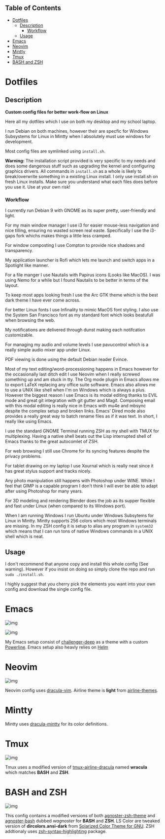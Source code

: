 <div id="table-of-contents">
<h2>Table of Contents</h2>
<div id="text-table-of-contents">
<ul>
<li><a href="#sec-1">Dotfiles</a>
<ul>
<li><a href="#sec-1-1">Description</a>
<ul>
<li><a href="#sec-1-1-1">Workflow</a></li>
</ul>
</li>
<li><a href="#sec-1-2">Usage</a></li>
</ul>
</li>
<li><a href="#sec-2">Emacs</a></li>
<li><a href="#sec-3">Neovim</a></li>
<li><a href="#sec-4">Mintty</a></li>
<li><a href="#sec-5">Tmux</a></li>
<li><a href="#sec-6">BASH and ZSH</a></li>
</ul>
</div>
</div>


# Dotfiles<a id="sec-1" name="sec-1"></a>

## Description<a id="sec-1-1" name="sec-1-1"></a>

**Custom config files for better work-flow on Linux**

Here all my dotfiles which I use on both my desktop and my school laptop.

I run Debian on both machines, however their are specfic for
Windows Subsystems for Linux in Mintty when I absolutely must use windows for development.

Most config files are symlinked using `install.sh`.

**Warning:** The installation script provided is very specific to my needs and does some dangerous stuff such as upgrading the kernel and configuring graphics drivers.
All commands in `install.sh` as a whole is likely to break/overwrite something in a existing Linux install.  I only use install.sh on fresh Linux installs.
Make sure you understand what each files does before you use it.  Use at your own risk!

### Workflow<a id="sec-1-1-1" name="sec-1-1-1"></a>

I currently run Debian 9 with GNOME as its super pretty, user-friendly and light.

For my main window manager I use i3 for easier mouse-less navigation and nice tilling, ensuring no wasted screen real easte.  Specifically I use the i3-gaps fork whichs makes things a little less cramped.

For window composting I use Compton to provide nice shadows and transparency.

My application launcher is Rofi which lets me launch and switch apps in a Spotlight like manner.

For a file manger I use Nautalis with Papirus icons (Looks like MacOS).  I was using Nemo for a while but I found Nautalis to be better in terms of the layout.

To keep most apps looking fresh I use the Arc GTK theme which is the best dark theme I have ever come across.

For better Linux fonts I use Infinality to mimic MacOS font styling.  I also use the System San Francisco font as my standard font which looks beatufull when browsing the web.

My notifications are delivered through dunst making each notifcation customizable.

For managing my audio and volume levels I use pavucontrol which is a really simple audio mixer app under Linux.

PDF viewing is done using the default Debian reader Evince.

Most of my text editing/word-processioning happens in Emacs however for the occasionally last ditch edit I use Neovim when I really screwed something up and am stuck in tty.  The Org mode plugin in Emacs allows me to export LaTeX replacing any office suite software.  Emacs also allows me to use a UNIX like shell when I'm on Windows which is always a plus.  However the biggest reason I use Emacs is its modal editing thanks to EVIL mode and great git integration with git gutter and Magit.  Composing email with this modal editing is really nice in Emacs with mu4e and mbsync despite the complex setup and broken links.  Emacs' Dired mode also provides a really great way to batch rename files as if it was text.  In short, I really like using Emacs.

I use the standard GNOME Terminal running ZSH as my shell with TMUX for multiplexing.  Having a native shell beats out the Lisp interrupted shell of Emacs thanks to the great autocomlet of ZSH.

For web browsing I still use Chrome for its syncing features despite the privacy problems.

For tablet drawing on my laptop I use Xournal which is really neat since it has great stylus support and tracks nicely.

Any photo manipulation still happens with Photoshop under WINE.  While I feel that GIMP is a capable program I don't think I will ever be able to adapt after using Photoshop for many years.

For 3D modeling and rendering Blender does the job as its supper flexible and fast under Linux (when compared to its Windows port).

When I am running Windows I run Ubuntu under Windows Subsytems for Linux in Mintty.  Mintty supports 256 colors which most Windows terminals are missing.  In my ZSH config it is setup to alias any program in `system32` which means that I can run tons of native Windows commands in a UNIX shell which is neat.

## Usage<a id="sec-1-2" name="sec-1-2"></a>

I don't recommend that anyone copy and install this whole config (See warning).  However if you insist on doing so simply clone the repo and run `sudo ./install.sh`.

I highly suggest that you cherry pick the elements you want into your own config and download the single config file.

# Emacs<a id="sec-2" name="sec-2"></a>

![img](./screenshots/emacs.png "Emacs using a custom powerline with challenger-deep")

![img](./screenshots/emacs2.png "Emacs using the Helm narrowing completion framework")

My Emacs setup consist of [challenger-deep](https://github.com/MaxSt/challenger-deep) as a theme with a custom [Powerline](https://github.com/milkypostman/powerline).
Emacs setup also heavly relies on [Helm](https://github.com/emacs-helm/helm)

# Neovim<a id="sec-3" name="sec-3"></a>

![img](./screenshots/vim.png "Neovim using Airline and NERDTree")

Neovim config uses [dracula-vim](https://github.com/dracula/vim).
Airline theme is **light** from [airline-themes](https://github.com/vim-airline/vim-airline-themes).

# Mintty<a id="sec-4" name="sec-4"></a>

Mintty uses [dracula-mintty](https://github.com/dracula/mintty) for its color definitions.

# Tmux<a id="sec-5" name="sec-5"></a>

![img](./screenshots/tmux.png "Tmux using usings splits and a custom theme")

Tmux uses a modified version of [tmux-airline-dracula](https://github.com/sei40kr/tmux-airline-dracula) named **wracula** which matches **BASH** and **ZSH**.

# BASH and ZSH<a id="sec-6" name="sec-6"></a>

![img](./screenshots/zsh.png "ZSH using Oh My ZSH with the git and syntax plugins")

This config contains a modified versions of both [agnoster-zsh-theme](https://github.com/agnoster/agnoster-zsh-theme) and [agnoster-bash](https://gist.github.com/kruton/8345450) dubbed *wagnoster* for **BASH** and **ZSH**.
LS Color are tweaked version of **dircolors.ansi-dark** from [Solarized Color Theme for GNU](https://github.com/seebi/dircolors-solarized).
ZSH addtionaly uses [zsh-syntax-highlighting](https://github.com/zsh-users/zsh-syntax-highlighting) package.
